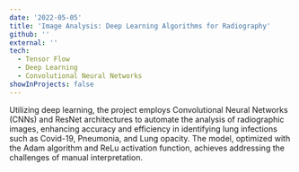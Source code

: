 ```yaml
---
date: '2022-05-05'
title: 'Image Analysis: Deep Learning Algorithms for Radiography'
github: ''
external: ''
tech:
  - Tensor Flow
  - Deep Learning
  - Convolutional Neural Networks
showInProjects: false
---
```


Utilizing deep learning, the project employs Convolutional Neural Networks (CNNs) and ResNet architectures to automate the analysis of radiographic images, enhancing accuracy and efficiency in identifying lung infections such as Covid-19, Pneumonia, and Lung opacity. The model, optimized with the Adam algorithm and ReLu activation function, achieves addressing the challenges of manual interpretation.
